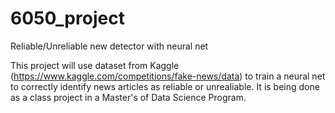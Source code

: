 # 6050_project
 Reliable/Unreliable new detector with neural net

This project will use dataset from Kaggle (https://www.kaggle.com/competitions/fake-news/data) to train a neural net to correctly identify news articles as reliable or unrealiable. It is being done as a class project in a Master's of Data Science Program. 
